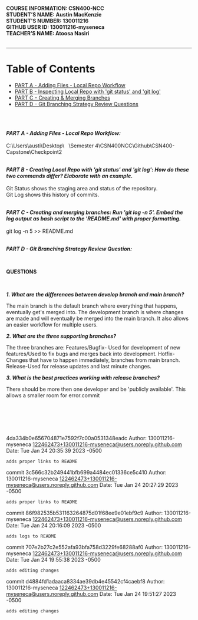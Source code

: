 \
**COURSE INFORMATION: CSN400-NCC**<br />
**STUDENT’S NAME: Austin MacKenzie**<br />
**STUDENT'S NUMBER: 130011216**<br />
**GITHUB USER ID: 130011216-myseneca**<br />
**TEACHER’S NAME: Atoosa Nasiri**<br />
<br />
________________________________________________________________
# Table of Contents
- [PART A - Adding Files - Local Repo Workflow](https://github.com/130011216-myseneca/CSN400-Capstone/blob/main/Checkpoint2/README.md#L16)
- [PART B - Inspecting Local Repo with 'git status' and 'git log'](https://github.com/130011216-myseneca/CSN400-Capstone/blob/main/Checkpoint2/README.md#L18)
- [PART C - Creating & Merging Branches](https://github.com/130011216-myseneca/CSN400-Capstone/blob/main/Checkpoint2/README.md#L23)
- [PART D - Git Branching Strategy Review Questions](https://github.com/130011216-myseneca/CSN400-Capstone/blob/main/Checkpoint2/README.md#L271)
<br />

<br />

***PART A - Adding Files - Local Repo Workflow:***
\
\
C:\Users\austi\Desktop\   \Semester 4\CSN400NCC\Github\CSN400-Capstone\Checkpoint2

<br />***PART B - Creating Local Repo with 'git status' and 'git log': How do these two commands differ? Elaborate with an example.***
\
<br />Git Status shows the staging area and status of the repository.
<br />Git Log shows this history of commits. 


<br />***PART C - Creating and merging branches: Run 'git log -n 5'. Embed the log output as bash script to the 'README.md' with proper formatting.***\
<br /> git log -n 5 >> README.md


<br />***PART D - Git Branching Strategy Review Question:***


<br />

****QUESTIONS**** 

<br />

***1. What are the differences between develop branch and main branch?***

The main branch is the default branch where everything that happens, eventually get's merged into. The development branch is where changes are made and will eventually be merged into the main branch.  It also allows an easier workflow for multiple users.

***2. What are the three supporting branches?***


The three branches are:
Features/Bugfix- Used for development of new features/Used to fix bugs and merges back into development.
Hotfix-Changes that have to happen immediately, branches from main branch.
Release-Used for release updates and last minute changes.

***3. What is the best practices working with release branches?***

There should be more then one developer and be 'publicly available'. This allows a smaller room for error.commit 

\
\
\
\
\
4da334b0e656704871e7592f7c00a0531348eadc
Author: 130011216-myseneca <122462473+130011216-myseneca@users.noreply.github.com>
Date:   Tue Jan 24 20:35:39 2023 -0500

    adds proper links to README

commit 3c566c32b249441bfb699a4484ec01336ce5c410
Author: 130011216-myseneca <122462473+130011216-myseneca@users.noreply.github.com>
Date:   Tue Jan 24 20:27:29 2023 -0500

    adds proper links to README

commit 86f982535b531163264875d01f68ee9e01ebf9c9
Author: 130011216-myseneca <122462473+130011216-myseneca@users.noreply.github.com>
Date:   Tue Jan 24 20:16:09 2023 -0500

    adds logs to README

commit 707e2b27c2e552afa93bfa758d3229fe68288af0
Author: 130011216-myseneca <122462473+130011216-myseneca@users.noreply.github.com>
Date:   Tue Jan 24 19:55:38 2023 -0500

    adds editing changes

commit d4884fd1adaaca8334ae39db4e45542cf4caebf8
Author: 130011216-myseneca <122462473+130011216-myseneca@users.noreply.github.com>
Date:   Tue Jan 24 19:51:27 2023 -0500

    adds editing changes
